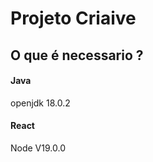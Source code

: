 # Projeto Criaive 

## O que é necessario ?
 #### Java 
 openjdk 18.0.2 
 

 #### React 
 Node V19.0.0
 